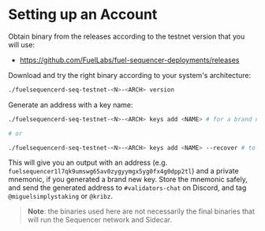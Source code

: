# Setting up an Account

Obtain binary from the releases according to the testnet version that you will use:

- https://github.com/FuelLabs/fuel-sequencer-deployments/releases

Download and try the right binary according to your system's architecture:

```bash
./fuelsequencerd-seq-testnet-<N>-<ARCH> version
```

Generate an address with a key name:

```bash
./fuelsequencerd-seq-testnet-<N>-<ARCH> keys add <NAME> # for a brand new key

# or

./fuelsequencerd-seq-testnet-<N>-<ARCH> keys add <NAME> --recover # to create from a mnemonic
```

This will give you an output with an address (e.g. `fuelsequencer1l7qk9umswg65av0zygyymgx5yg0fx4g0dpp2tl`) and a private mnemonic, if you generated a brand new key. Store the mnemonic safely, and send the generated address to `#validators-chat` on Discord, and tag `@miguelsimplystaking` or `@kribz`.

> **Note**: the binaries used here are not necessarily the final binaries that will run the Sequencer network and Sidecar.
